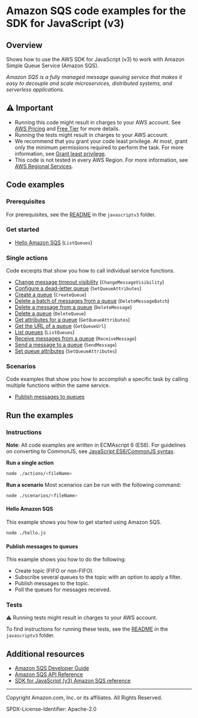 <!--Generated by WRITEME on 2023-09-12 00:35:14.862812 (UTC)-->
# Amazon SQS code examples for the SDK for JavaScript (v3)

## Overview

Shows how to use the AWS SDK for JavaScript (v3) to work with Amazon Simple Queue Service (Amazon SQS).

<!--custom.overview.start-->
<!--custom.overview.end-->

*Amazon SQS is a fully managed message queuing service that makes it easy to decouple and scale microservices, distributed systems, and serverless applications.*

## ⚠ Important

* Running this code might result in charges to your AWS account. See [AWS Pricing](https://aws.amazon.com/pricing/?aws-products-pricing.sort-by=item.additionalFields.productNameLowercase&aws-products-pricing.sort-order=asc&awsf.Free%20Tier%20Type=*all&awsf.tech-category=*all) and [Free Tier](https://aws.amazon.com/free/?all-free-tier.sort-by=item.additionalFields.SortRank&all-free-tier.sort-order=asc&awsf.Free%20Tier%20Types=*all&awsf.Free%20Tier%20Categories=*all) for more details.
* Running the tests might result in charges to your AWS account.
* We recommend that you grant your code least privilege. At most, grant only the minimum permissions required to perform the task. For more information, see [Grant least privilege](https://docs.aws.amazon.com/IAM/latest/UserGuide/best-practices.html#grant-least-privilege).
* This code is not tested in every AWS Region. For more information, see [AWS Regional Services](https://aws.amazon.com/about-aws/global-infrastructure/regional-product-services).

<!--custom.important.start-->
<!--custom.important.end-->

## Code examples

### Prerequisites

For prerequisites, see the [README](../../README.md#Prerequisites) in the `javascriptv3` folder.


<!--custom.prerequisites.start-->
<!--custom.prerequisites.end-->


### Get started

* [Hello Amazon SQS](hello.js#L8) (`ListQueues`)

### Single actions

Code excerpts that show you how to call individual service functions.

* [Change message timeout visibility](actions/change-message-visibility.js#L7) (`ChangeMessageVisibility`)
* [Configure a dead-letter queue](actions/set-attributes-dead-letter.js#L8) (`SetQueueAttributes`)
* [Create a queue](actions/create-queue.js#L7) (`CreateQueue`)
* [Delete a batch of messages from a queue](actions/receive-delete-message.js#L8) (`DeleteMessageBatch`)
* [Delete a message from a queue](actions/receive-delete-message.js#L8) (`DeleteMessage`)
* [Delete a queue](actions/delete-queue.js#L8) (`DeleteQueue`)
* [Get attributes for a queue](actions/get-queue-attributes.js#L8) (`GetQueueAttributes`)
* [Get the URL of a queue](actions/get-queue-url.js#L8) (`GetQueueUrl`)
* [List queues](actions/list-queues.js#L8) (`ListQueues`)
* [Receive messages from a queue](actions/receive-delete-message.js#L8) (`ReceiveMessage`)
* [Send a message to a queue](actions/send-message.js#L8) (`SendMessage`)
* [Set queue attributes](actions/set-queue-attributes.js#L8) (`SetQueueAttributes`)

### Scenarios

Code examples that show you how to accomplish a specific task by calling multiple
functions within the same service.

* [Publish messages to queues](../cross-services/wkflw-topics-queues/index.js)

## Run the examples

### Instructions

**Note**: All code examples are written in ECMAscript 6 (ES6). For guidelines on converting to CommonJS, see
[JavaScript ES6/CommonJS syntax](https://docs.aws.amazon.com/sdk-for-javascript/v3/developer-guide/sdk-examples-javascript-syntax.html).

**Run a single action**

```bash
node ./actions/<fileName>
```

**Run a scenario**
Most scenarios can be run with the following command:
```bash
node ./scenarios/<fileName>
```

<!--custom.instructions.start-->
<!--custom.instructions.end-->

#### Hello Amazon SQS

This example shows you how to get started using Amazon SQS.

```bash
node ./hello.js
```


#### Publish messages to queues

This example shows you how to do the following:

* Create topic (FIFO or non-FIFO).
* Subscribe several queues to the topic with an option to apply a filter.
* Publish messages to the topic.
* Poll the queues for messages received.

<!--custom.scenario_prereqs.sqs_Scenario_TopicsAndQueues.start-->
<!--custom.scenario_prereqs.sqs_Scenario_TopicsAndQueues.end-->


<!--custom.scenarios.sqs_Scenario_TopicsAndQueues.start-->
<!--custom.scenarios.sqs_Scenario_TopicsAndQueues.end-->

### Tests

⚠ Running tests might result in charges to your AWS account.


To find instructions for running these tests, see the [README](../../README.md#Tests)
in the `javascriptv3` folder.



<!--custom.tests.start-->
<!--custom.tests.end-->

## Additional resources

* [Amazon SQS Developer Guide](https://docs.aws.amazon.com/AWSSimpleQueueService/latest/SQSDeveloperGuide/welcome.html)
* [Amazon SQS API Reference](https://docs.aws.amazon.com/AWSSimpleQueueService/latest/APIReference/Welcome.html)
* [SDK for JavaScript (v3) Amazon SQS reference](https://docs.aws.amazon.com/AWSJavaScriptSDK/v3/latest/client/sqs/index.html)

<!--custom.resources.start-->
<!--custom.resources.end-->

---

Copyright Amazon.com, Inc. or its affiliates. All Rights Reserved.

SPDX-License-Identifier: Apache-2.0